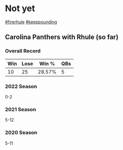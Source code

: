 # Not yet

[#firerhule](https://twitter.com/hashtag/firerhule)
[#keeppounding](https://twitter.com/hashtag/keeppounding)

## Carolina Panthers with Rhule (so far)

### Overall Record

| Win | Lose | Win % | QBs |
|-----|------|-------|-----|
| 10 | 25 | 28.57% | 5 |

### 2022 Season

0-2

### 2021 Season

5-12

### 2020 Season

5-11
